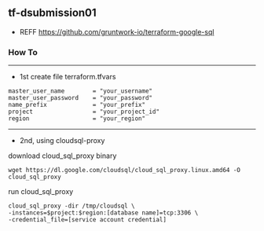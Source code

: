 ## tf-dsubmission01

- REFF https://github.com/gruntwork-io/terraform-google-sql

### How To
---
- 1st create file terraform.tfvars
```
master_user_name        = "your_username"
master_user_password    = "your_password"
name_prefix             = "your_prefix"
project                 = "your_project_id"
region                  = "your_region"
```

---
- 2nd, using cloudsql-proxy

download cloud_sql_proxy binary
```
wget https://dl.google.com/cloudsql/cloud_sql_proxy.linux.amd64 -O cloud_sql_proxy
```

run cloud_sql_proxy
```
cloud_sql_proxy -dir /tmp/cloudsql \
-instances=$project:$region:[database name]=tcp:3306 \
-credential_file=[service account credential]
```